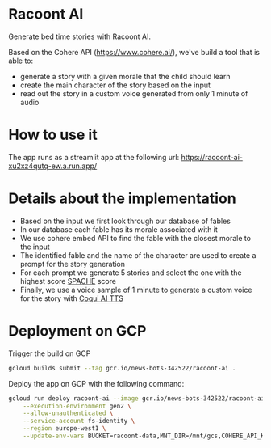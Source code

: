 # Racoont AI
Generate bed time stories with Racoont AI.

Based on the Cohere API (https://www.cohere.ai/), we've build a tool that is able to: 
- generate a story with a given morale that the child should learn
- create the main character of the story based on the input 
- read out the story in a custom voice generated from only 1 minute of audio

# How to use it

The app runs as a streamlit app at the following url: 
https://racoont-ai-xu2xz4qutq-ew.a.run.app/

# Details about the implementation

- Based on the input we first look through our database of fables
- In our database each fable has its morale associated with it
- We use cohere embed API to find the fable with the closest morale to the input
- The identified fable and the name of the character are used to create a prompt for the story generation
- For each prompt we generate 5 stories and select the one with the highest score [SPACHE](https://readable.com/readability/spache-readability-formula/) score
- Finally, we use a voice sample of 1 minute to generate a custom voice for the story with [Coqui AI TTS](https://github.com/coqui-ai/TTS)

# Deployment on GCP

Trigger the build on GCP
```bash
gcloud builds submit --tag gcr.io/news-bots-342522/racoont-ai . 
```

Deploy the app on GCP with the following command:

```bash
gcloud run deploy racoont-ai --image gcr.io/news-bots-342522/racoont-ai \
    --execution-environment gen2 \
    --allow-unauthenticated \
    --service-account fs-identity \
    --region europe-west1 \
    --update-env-vars BUCKET=racoont-data,MNT_DIR=/mnt/gcs,COHERE_API_KEY=$API_KEY 
```